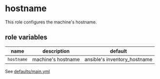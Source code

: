 # hostname

This role configures the machine's hostname.

## role variables

|name|description|default|
|----|-----------|-------|
|`hostname`|machine's hostname|ansible's inventory_hostname|

See [defaults/main.yml](https://github.com/ryankanno/ansible-roles/blob/master/hostname/defaults/main.yml)
